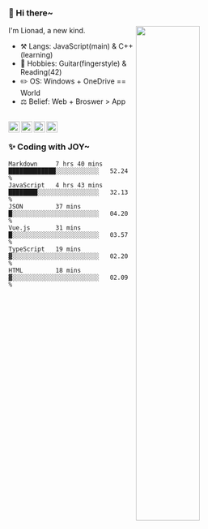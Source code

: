 ### 👋 Hi there~

[<img align="right" width="50%" src="https://github-readme-stats.vercel.app/api?username=Lionad-Morotar&show_icons=true">](https://metrics.lecoq.io/Lionad-Morotar?template=classic)

I'm Lionad, a new kind.

- ⚒️ Langs: JavaScript(main) & C++(learning)
- 🎨 Hobbies: Guitar(fingerstyle) & Reading(42)
- ✏️ OS: Windows + OneDrive == World
- ⚖️ Belief: Web + Broswer > App

<br />

<a href="https://www.lionad.art">
  <img align="left" alt="lionad-art" width="22px" src="https://cdn.jsdelivr.net/npm/simple-icons@3.1.0/icons/wordpress.svg" />
</a>
<a href="#1806234223">
  <img align="left" alt="1806234223" width="22px" src="https://cdn.jsdelivr.net/npm/simple-icons@3.1.0/icons/tencentqq.svg" />
</a>
<a href="https://www.zhihu.com/people/Lionad">
  <img align="left" alt="132yse" width="22px" src="https://cdn.jsdelivr.net/npm/simple-icons@3.1.0/icons/zhihu.svg" />
</a>
<a href="https://github.com/Lionad-Morotar">
  <img align="left" alt="yisar" width="22px" src="https://cdn.jsdelivr.net/npm/simple-icons@3.1.0/icons/github.svg" />
</a>

<br />

### ✨ Coding with JOY~

<!--START_SECTION:waka-->

```text
Markdown     7 hrs 40 mins   █████████████░░░░░░░░░░░░   52.24 %
JavaScript   4 hrs 43 mins   ████████░░░░░░░░░░░░░░░░░   32.13 %
JSON         37 mins         █░░░░░░░░░░░░░░░░░░░░░░░░   04.20 %
Vue.js       31 mins         █░░░░░░░░░░░░░░░░░░░░░░░░   03.57 %
TypeScript   19 mins         ▓░░░░░░░░░░░░░░░░░░░░░░░░   02.20 %
HTML         18 mins         ▓░░░░░░░░░░░░░░░░░░░░░░░░   02.09 %
```

<!--END_SECTION:waka-->
